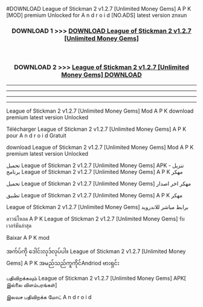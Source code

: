 #DOWNLOAD League of Stickman 2  v1.2.7 [Unlimited Money Gems] A P K [MOD] premium Unlocked for A n d r o i d [NO.ADS] latest version znxun



<div align="center">

<h3>DOWNLOAD 1 >>> <a href="https://teeasianyam.web.app?sq=League of Stickman 2  v1.2.7 [Unlimited Money Gems]">DOWNLOAD League of Stickman 2  v1.2.7 [Unlimited Money Gems] </a></h3><br>

<h3>DOWNLOAD 2 >>> <a href="https://teeasianyam.web.app?sq=League of Stickman 2  v1.2.7 [Unlimited Money Gems] ">League of Stickman 2  v1.2.7 [Unlimited Money Gems]  DOWNLOAD </a></h3>

</div>


----------------------------------------------------------

----------------------------------------------------------

----------------------------------------------------------

----------------------------------------------------------


League of Stickman 2  v1.2.7 [Unlimited Money Gems]  Mod A P K download premium latest version Unlocked

Télécharger League of Stickman 2  v1.2.7 [Unlimited Money Gems]  A P K pour A n d r o i d Gratuit

download League of Stickman 2  v1.2.7 [Unlimited Money Gems]  Mod A P K premium latest version Unlocked

تحميل League of Stickman 2  v1.2.7 [Unlimited Money Gems]  APK - تنزيل برنامج League of Stickman 2  v1.2.7 [Unlimited Money Gems]  A P K مهكر

تحميل League of Stickman 2  v1.2.7 [Unlimited Money Gems]  مهكر اخر اصدار

تطبيق League of Stickman 2  v1.2.7 [Unlimited Money Gems]  A P K مهكر

League of Stickman 2  v1.2.7 [Unlimited Money Gems]  برابط مباشر للاندرويد

ดาวน์โหลด A P K League of Stickman 2  v1.2.7 [Unlimited Money Gems]  รับเวอร์ชันล่าสุด

Baixar A P K mod

အက်ပ်ကို ဒေါင်းလုဒ်လုပ်ပါ။ League of Stickman 2  v1.2.7 [Unlimited Money Gems]  A P K အမည်သည်ကူကိုင်Andriod ဗားရှင်း

பதிவிறக்கவும் League of Stickman 2  v1.2.7 [Unlimited Money Gems]  APK[ இல்லை விளம்பரங்கள்] 
 
இலவச பதிவிறக்க மோட் A n d r o i d



